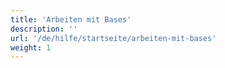 ```yaml
---
title: 'Arbeiten mit Bases'
description: ''
url: '/de/hilfe/startseite/arbeiten-mit-bases'
weight: 1
---
```

